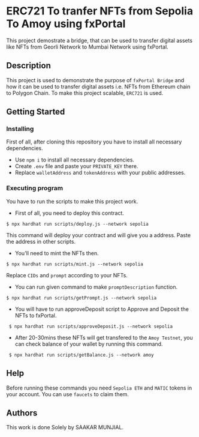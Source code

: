 # ERC721 To tranfer NFTs from Sepolia To Amoy using fxPortal

This project demostrate a bridge, that can be used to transfer digital assets like NFTs from Georli Network to Mumbai Network using fxPortal.

## Description

This project is used to demonstrate the purpose of `fxPortal Bridge` and how it can be used to transfer digital assets i.e. NFTs from Ethereum chain to Polygon Chain. To make this project scalable, `ERC721` is used.

## Getting Started

### Installing

First of all, after cloning this repository you have to install all necessary dependencies.

- Use `npm i` to install all necessary dependencies.
- Create `.env` file and paste your `PRIVATE_KEY` there.
- Replace `walletAddress` and `tokenAddress` with your public addresses.

### Executing program

You have to run the scripts to make this project work.

- First of all, you need to deploy this contract.

```
$ npx hardhat run scripts/deploy.js --network sepolia
```

This command will deploy your contract and will give you a address. Paste the address in other scripts.

- You'll need to mint the NFTs then.

```
$ npx hardhat run scripts/mint.js --network sepolia
```

Replace `CIDs` and `prompt` according to your NFTs.

- You can run given command to make `promptDescription` function.

```
$ npx hardhat run scripts/getPrompt.js --network sepolia
```

- You will have to run approveDeposit script to Approve and Deposit the NFTs to fxPortal.

```
 $ npx hardhat run scripts/approveDeposit.js --network sepolia
```

- After 20-30mins these NFTs will get transfered to the `Amoy Testnet`, you can check balance of your wallet by running this command.

```
 $ npx hardhat run scripts/getBalance.js --network amoy
```

## Help

Before running these commands you need `Sepolia ETH` and `MATIC` tokens in your account. You can use `faucets` to claim them.

## Authors

This work is done Solely by SAAKAR MUNJIAL.
